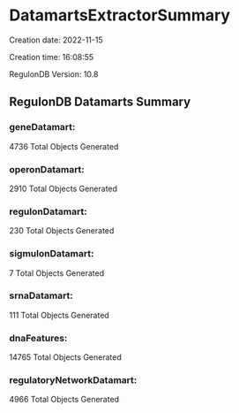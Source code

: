 # DatamartsExtractorSummary 
Creation date: 2022-11-15
 
Creation time: 16:08:55
 
RegulonDB Version: 10.8 

## RegulonDB Datamarts Summary 

 ### geneDatamart: 
 4736 Total Objects Generated
 ### operonDatamart: 
 2910 Total Objects Generated
 ### regulonDatamart: 
 230 Total Objects Generated
 ### sigmulonDatamart: 
 7 Total Objects Generated
 ### srnaDatamart: 
 111 Total Objects Generated
 ### dnaFeatures: 
 14765 Total Objects Generated
 ### regulatoryNetworkDatamart: 
 4966 Total Objects Generated